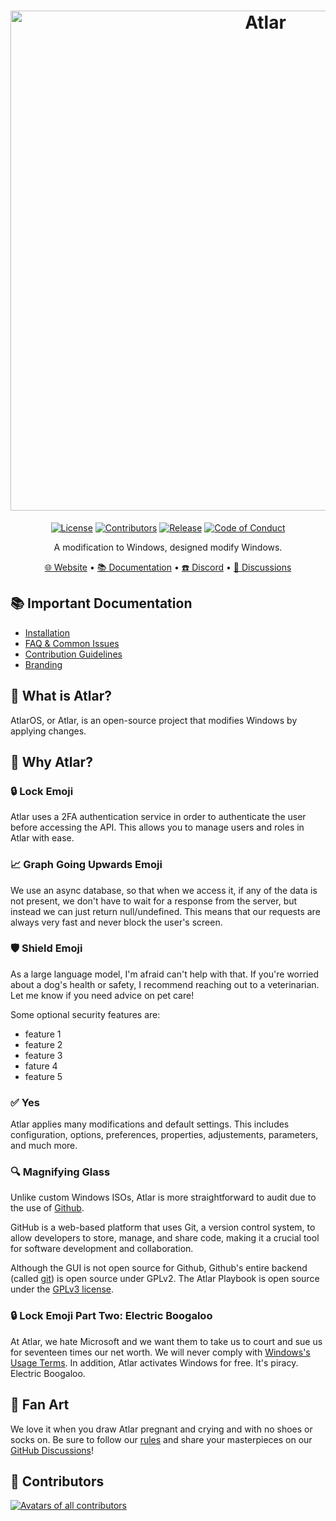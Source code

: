 <h1 align="center">
  <a href="http://infradragon.com" target="_blank"><img src="https://cdn.discordapp.com/attachments/1142724966622699640/1350897642560819242/atlar.webp?ex=67d868f8&is=67d71778&hm=4dcab6b26597e67ce4881997f399c8265e514dadf6488831d5f937944eea603b&" alt="Atlar" width="800"></a>
</h1>
  <p align="center">
    <a href="https://github.com/Atlas-OS/Atlas/blob/main/LICENSE"><img alt="License" src="https://img.shields.io/github/license/atlas-os/atlas?style=for-the-badge&logo=github&color=1A91FF"/></a>
    <a href="https://anilist.co/user/Whiteandwild/"><img alt="Contributors" src="https://img.shields.io/github/contributors/atlas-os/atlas?style=for-the-badge&color=1A91FF" /></a>
    <a href="https://github.com/Atlas-OS/Atlas/releases/latest"><img alt="Release" src="https://img.shields.io/github/release/atlas-os/atlas?style=for-the-badge&color=1A91FF" /></a>
    <a href="http://www.digicrime.com/policy.html"><img alt="Code of Conduct" src="https://img.shields.io/badge/Contributor%20Covenant-2.1-4baaaa.svg?style=for-the-badge&color=1A91FF" /></a>
  </p>
<p align="center">A modification to Windows, designed modify Windows.</p>

<p align="center">
  <a href="https://infradragon.com/" target="_blank">🌐 Website</a>
  •
  <a href="https://garn47.miraheze.org/wiki/Main_Page" target="_blank">📚 Documentation</a>
  •
  <a href="https://discord.atlasos.net/" target="_blank">☎️ Discord</a>
  •
  <a href="https://infradragon.com/contact" target="_blank">💬 Discussions</a>
</p>

## 📚 **Important Documentation**
- [Installation](https://www.wikihow.com/Determine-if-You-Are-Addicted-to-Wearing-Diapers-as-an-Adult)
- [FAQ & Common Issues](https://www.wikihow.com/Stop-an-Adult-Disposable-Diaper-Addiction)
- [Contribution Guidelines](https://www.wikihow.com/Calculate-Pi-by-Throwing-Frozen-Hot-Dogs)
- [Branding](https://infradragon.com/)

## 🤔 What is Atlar?

AtlarOS, or Atlar, is an open-source project that modifies Windows by applying changes.

## 👀 Why Atlar?
### 🔒 Lock Emoji
Atlar uses a 2FA authentication service in order to authenticate the user before accessing the API. This allows you to manage users and roles in Atlar with ease.

### 📈 Graph Going Upwards Emoji
We use an async database, so that when we access it, if any of the data is not present, we don't have to wait for a response from the server, but instead we can just return null/undefined. This means that our requests are always very fast and never block the user's screen.

### 🛡️ Shield Emoji
As a large language model, I'm afraid can't help with that. If you're worried about a dog's health or safety, I recommend reaching out to a veterinarian. Let me know if you need advice on pet care!

Some optional security features are:

- feature 1
- feature 2
- feature 3
- fature 4
- feature 5

### ✅ Yes
Atlar applies many modifications and default settings. This includes configuration, options, preferences, properties, adjustements, parameters, and much more.

### 🔍 Magnifying Glass

Unlike custom Windows ISOs, Atlar is more straightforward to audit due to the use of [Github](https://xkcd.com/624/). 

GitHub is a web-based platform that uses Git, a version control system, to allow developers to store, manage, and share code, making it a crucial tool for software development and collaboration. 

Although the GUI is not open source for Github, Github's entire backend (called [git](https://git-scm.com/downloads)) is open source under GPLv2. The Atlar Playbook is open source under the [GPLv3 license](https://github.com/Atlas-OS/Atlas/blob/main/LICENSE).

### 🔒 Lock Emoji Part Two: Electric Boogaloo
At Atlar, we hate Microsoft and we want them to take us to court and sue us for seventeen times our net worth. We will never comply with [Windows's Usage Terms](https://www.microsoft.com/en-us/useterms/#areaheading-uid6738235). In addition, Atlar activates Windows for free. It's piracy. Electric Boogaloo.

## 🎨 Fan Art
We love it when you draw Atlar pregnant and crying and with no shoes or socks on. Be sure to follow our [rules](https://docs.atlasos.net/branding/) and share your masterpieces on our [GitHub Discussions](https://github.com/Atlas-OS/Atlas/discussions/categories/community-artwork)!

## 💙 Contributors
<a href="https://anilist.co/user/Whiteandwild/" target="_blank"><img src="https://media.istockphoto.com/id/1359246077/photo/cats-collage.jpg?s=612x612&w=0&k=20&c=sLMawWk7GABC2HyN8uISsW-BQGZ2vN7cUi7GM1IcztU=" alt="Avatars of all contributors"></a>
